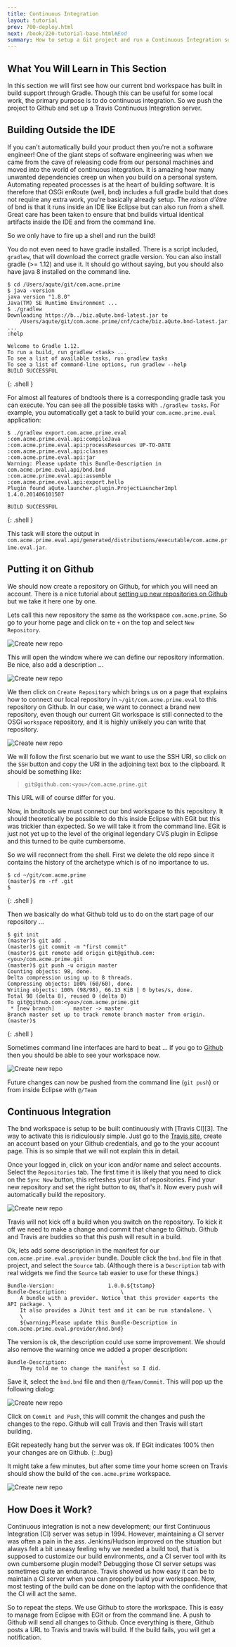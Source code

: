 ```yaml
---
title: Continuous Integration
layout: tutorial
prev: 700-deploy.html
next: /book/220-tutorial-base.html#End
summary: How to setup a Git project and run a Continuous Integration server
---
```


## What You Will Learn in This Section

In this section we will first see how our current bnd workspace has built in build support through Gradle. Though this can be useful for some local work, the primary purpose is to do continuous integration. So we push the project to Github and set up a Travis Continuous Integration server.

## Building Outside the IDE

If you can't automatically build your product then you're not a software engineer! One of the giant steps of software engineering was when we came from the cave of releasing code from our personal machines and moved into the world of continuous integration. It is amazing how many unwanted dependencies creep un when you build on a personal system. Automating repeated processes is at the heart of building software. It is therefore that OSGi enRoute (well, bnd) includes a full gradle build that does not require any extra work, you're basically already setup. The _raison d'être_ of bnd is that it runs inside an IDE like Eclipse but can also run from a shell. Great care has been taken to ensure that bnd builds virtual identical artifacts inside the IDE and from the command line. 

So we only have to fire up a shell and run the build!

You do not even need to have gradle installed. There is a script included, `gradlew`, that will download the correct gradle version. You can also install gradle (>= 1.12) and use it. It should go without saying, but you should also have java 8 installed on the command line.

	$ cd /Users/aqute/git/com.acme.prime
	$ java -version
	java version "1.8.0"
	Java(TM) SE Runtime Environment ...
	$ ./gradlew
	Downloading https://b../biz.aQute.bnd-latest.jar to 
	    /Users/aqute/git/com.acme.prime/cnf/cache/biz.aQute.bnd-latest.jar ...
	:help
	
	Welcome to Gradle 1.12.
	To run a build, run gradlew <task> ...
	To see a list of available tasks, run gradlew tasks
	To see a list of command-line options, run gradlew --help
	BUILD SUCCESSFUL
{: .shell }

For almost all features of bndtools there is a corresponding gradle task you can execute. You can see all the possible tasks with `./gradlew tasks`. For example, you automatically get a task to build your `com.acme.prime.eval` application:

	$ ./gradlew export.com.acme.prime.eval
	:com.acme.prime.eval.api:compileJava
	:com.acme.prime.eval.api:processResources UP-TO-DATE
	:com.acme.prime.eval.api:classes
	:com.acme.prime.eval.api:jar
	Warning: Please update this Bundle-Description in com.acme.prime.eval.api/bnd.bnd
	:com.acme.prime.eval.api:assemble
	:com.acme.prime.eval.api:export.hello
	Plugin found aQute.launcher.plugin.ProjectLauncherImpl 1.4.0.201406101507

	BUILD SUCCESSFUL
{: .shell }

This task will store the output in `com.acme.prime.eval.api/generated/distributions/executable/com.acme.prime.eval.jar`.

## Putting it on Github

We should now create a repository on Github, for which you will need an account. There is a nice tutorial about [setting up new repositories on Github][1] but we take it here one by one.

Lets call this new repository the same as the workspace `com.acme.prime`. So go to your home page and click on te `+` on the top and select `New Repository`.

![Create new repo](/img/tutorial_base/ci-github-0.png)

This will open the window where we can define our repository information. Be nice, also add a description ...

![Create new repo](/img/tutorial_base/ci-github-1.png)

We then click on `Create Repository` which brings us on a page that explains how to connect our local repository in `~/git/com.acme.prime.eval` to this repository on Github. In our case, we want to connect a brand new repository, even though our current Git workspace is still connected to the OSGi `workspace` repository, and it is highly unlikely you can write that repository.

![Create new repo](/img/tutorial_base/ci-github-2.png)

We will follow the first scenario but we want to use the SSH URI, so click on the `SSH` button and copy the URI in the adjoining text box to the clipboard. It should be something like:

> `git@github.com:<you>/com.acme.prime.git`

This URL will of course differ for you. 

Now, in bndtools we must connect our bnd workspace to this repository. It should theoretically be possible to do this inside Eclipse with EGit but this was trickier than expected. So we will take it from the command line. EGit is just not yet up to the level of the original legendary CVS plugin in Eclipse and this turned to be quite cumbersome.

So we will reconnect from the shell. First we delete the old repo since it contains the history of the archetype which is of no importance to us.

	$ cd ~/git/com.acme.prime
	(master)$ rm -rf .git
	$
{: .shell }

Then we basically do what Github told us to do on the start page of our repository ...

	$ git init
	(master)$ git add .
	(master)$ git commit -m "first commit"
	(master)$ git remote add origin git@github.com:<you>/com.acme.prime.git
	(master)$ git push -u origin master
	Counting objects: 98, done.
	Delta compression using up to 8 threads.
	Compressing objects: 100% (60/60), done.
	Writing objects: 100% (98/98), 66.13 KiB | 0 bytes/s, done.
	Total 98 (delta 8), reused 0 (delta 0)
	To git@github.com:<you>/com.acme.prime.git
	 * [new branch]      master -> master
	Branch master set up to track remote branch master from origin.
	(master)$
{: .shell }

Sometimes command line interfaces are hard to beat ... If you go to [Github][2] then you should be able to see your workspace now.

![Create new repo](/img/tutorial_base/ci-github-3.png)

Future changes can now be pushed from the command line (`git push`) or from inside Eclipse with `@/Team`

## Continuous Integration

The bnd workspace is setup to be built continuously with [Travis CI][3]. The way to activate this is ridiculously simple. Just go to the [Travis site](https://travis-ci.org/), create an account based on your Github credentials, and go to the your account page. This is so simple that we will not explain this in detail.

Once your logged in, click on your icon and/or name and select accounts. Select the `Repositories` tab. The first time it is likely that you need to click on the `Sync Now` button, this refreshes your list of repositories. Find your new repository and set the right button to `ON`, that's it. Now every push will automatically build the repository.

![Create new repo](/img/tutorial_base/ci-travis-1.png)

Travis will not kick off a build when you switch on the repository. To kick it off we need to make a change and commit that change to Github. Github and Travis are buddies so that this push will result in a build.

Ok, lets add some description in the manifest for our `com.acme.prime.eval.provider` bundle. Double click the `bnd.bnd` file in that project, and select the `Source` tab. (Although there is a `Description` tab with real widgets we find the `Source` tab easier to use for these things.) 

	Bundle-Version:					1.0.0.${tstamp}
	Bundle-Description: 				\
		A bundle with a provider. Notice that this provider exports the API package. \
		It also provides a JUnit test and it can be run standalone. \
		\
		${warning;Please update this Bundle-Description in com.acme.prime.eval.provider/bnd.bnd}
	
The version is ok, the description could use some improvement. We should also remove the warning once we added a proper description:

	Bundle-Description: 				\
		They told me to change the manifest so I did.

Save it, select the `bnd.bnd` file and then `@/Team/Commit`. This will pop up the following dialog:

![Create new repo](/img/tutorial_base/ci-travis-2.png)

Click on `Commit and Push`, this will commit the changes and push the changes to the repo. Github will call Travis and then Travis will start building.

EGit repeatedly hang but the server was ok. If EGit indicates 100% then your changes are on Github.
{: .bug}

It might take a few minutes, but after some time your home screen on Travis should show the build of the `com.acme.prime` workspace.

![Create new repo](/img/tutorial_base/ci-travis-3.png)

## How Does it Work?

Continuous integration is not a new development; our first Continuous Integration (CI) server was setup in 1994. However, maintaining a CI server was often a pain in the ass. Jenkins/Hudson improved on the situation but always felt a bit uneasy feeling why we needed a build tool, that is supposed to customize our build environments, *and* a CI server tool with its own cumbersome plugin model? Debugging those CI server setups was sometimes quite an endurance. Travis showed us how easy it can be to maintain a CI server when you can properly build your workspace. Now, most testing of the build can be done on the laptop with the confidence that the CI will act the same.

So to repeat the steps. We use Github to store the workspace. This is easy to manage from Eclipse with EGit or from the command line. A push to Github will send all changes to Github. Once everything is there, Github posts a URL to Travis and travis will build. If the build fails, you will get a notification.


[1]: https://help.github.com/articles/create-a-repo/
[2]: https:/github.com

